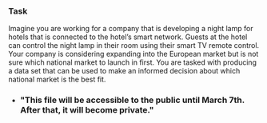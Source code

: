 ### Task
Imagine you are working for a company that is developing a night lamp for hotels that is connected to the hotel’s smart network. Guests at the hotel can control the night lamp in their room using their smart TV remote control. Your company is considering expanding into the European market but is not sure which national market to launch in first. You are tasked with producing a data set that can be used to make an informed decision about which national market is the best fit.

* ### "This file will be accessible to the public until March 7th. After that, it will become private."

